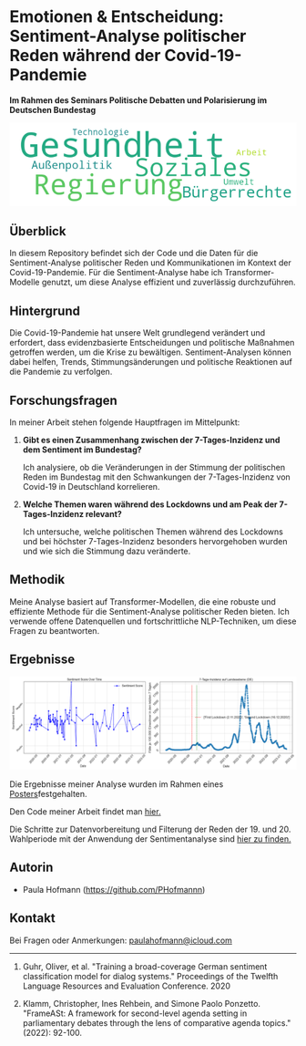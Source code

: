 # Emotionen & Entscheidung: Sentiment-Analyse politischer Reden während der Covid-19-Pandemie

**Im Rahmen des Seminars Politische Debatten und Polarisierung im Deutschen Bundestag**

<center>

![Sentiment Analysis](https://github.com/PHofmannn/Politische-Debatten/blob/main/SChwerpunjt.png)

</center>

## Überblick

In diesem Repository befindet sich der Code und die Daten für die Sentiment-Analyse politischer Reden und Kommunikationen im Kontext der Covid-19-Pandemie. Für die Sentiment-Analyse habe ich Transformer-Modelle genutzt, um diese Analyse effizient und zuverlässig durchzuführen.

## Hintergrund

Die Covid-19-Pandemie hat unsere Welt grundlegend verändert und erfordert, dass evidenzbasierte Entscheidungen und politische Maßnahmen getroffen werden, um die Krise zu bewältigen. Sentiment-Analysen können dabei
helfen, Trends, Stimmungsänderungen und politische Reaktionen auf die Pandemie zu verfolgen.

## Forschungsfragen

In meiner Arbeit stehen folgende Hauptfragen im Mittelpunkt:

1. **Gibt es einen Zusammenhang zwischen der 7-Tages-Inzidenz und dem Sentiment im Bundestag?**
   
   Ich analysiere, ob die Veränderungen in der Stimmung der politischen Reden im Bundestag mit den Schwankungen der 7-Tages-Inzidenz von Covid-19 in Deutschland korrelieren.

2. **Welche Themen waren während des Lockdowns und am Peak der 7-Tages-Inzidenz relevant?**

   Ich untersuche, welche politischen Themen während des Lockdowns und bei höchster 7-Tages-Inzidenz besonders hervorgehoben wurden und wie sich die Stimmung dazu veränderte.

## Methodik

Meine Analyse basiert auf Transformer-Modellen, die eine robuste und effiziente Methode für die Sentiment-Analyse politischer Reden bieten. Ich verwende offene Datenquellen und fortschrittliche NLP-Techniken, um diese Fragen zu beantworten.

## Ergebnisse

![Sentiment Analysis](https://github.com/PHofmannn/Politische-Debatten/blob/main/SentimentScore.png)

Die Ergebnisse meiner Analyse wurden im Rahmen eines [Posters](https://github.com/PHofmannn/Politische-Debatten/blob/main/Emotionen%26Entscheidung_Poster.pdf)festgehalten.

Den Code meiner Arbeit findet man [hier.](https://github.com/PHofmannn/Politische-Debatten/blob/main/SentimentAnalyse.ipynb](https://github.com/PHofmannn/Politische-Debatten/blob/main/SentimentAnalyse.ipynb))

Die Schritte zur Datenvorbereitung und Filterung der Reden der 19. und 20. Wahlperiode mit der Anwendung der Sentimentanalyse sind [hier zu finden.](https://github.com/PHofmannn/Politische-Debatten/blob/main/Data_Preprocessing.ipynb)

## Autorin

- Paula Hofmann (https://github.com/PHofmannn)

## Kontakt

Bei Fragen oder Anmerkungen: paulahofmann@icloud.com

---

1. Guhr, Oliver, et al. "Training a broad-coverage German sentiment classification model for dialog systems." Proceedings of the Twelfth Language Resources and Evaluation Conference. 2020

2. Klamm, Christopher, Ines Rehbein, and Simone Paolo Ponzetto. "FrameASt: A framework for second-level agenda setting in parliamentary debates through the lens of comparative agenda topics." (2022): 92-100.

